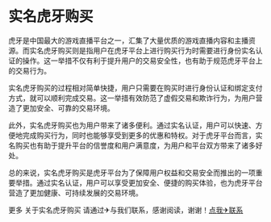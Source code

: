 # 实名虎牙购买

虎牙是中国最大的游戏直播平台之一，汇集了大量优质的游戏直播内容和主播资源。而实名虎牙购买则是指用户在虎牙平台上进行购买行为时需要进行身份实名认证的操作。这一举措不仅有利于提升用户的交易安全性，也有助于规范虎牙平台上的交易行为。

实名虎牙购买的过程相对简单快捷，用户只需要在购买时进行身份认证和绑定支付方式，就可以顺利完成交易。这一举措有效防范了虚假交易和欺诈行为，为用户营造了更加安全、可靠的交易环境。

此外，实名虎牙购买也为用户带来了诸多便利。通过实名认证，用户可以快速、方便地完成购买行为，同时也能够享受到更多的优惠和特权。对于虎牙平台而言，实名购买也有助于提升平台的信誉度和用户满意度，为用户和平台双方带来了诸多好处。

总的来说，实名虎牙购买是虎牙平台为了保障用户权益和交易安全而推出的一项重要举措。通过实名认证，用户可以享受更加安全、便捷的购买体验，也为虎牙平台营造了更加健康、可持续发展的交易环境。

更多 关于实名虎牙购买 请通过✈与我们联系，感谢阅读，谢谢！[点我✈联系](https://a.k02.cc)